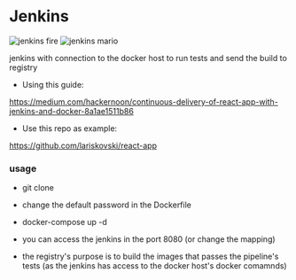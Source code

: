 # Jenkins

![jenkins fire](https://jenkins.io/images/logos/fire/256.png)
![jenkins mario](https://jenkins.io/images/logos/plumber/256.png)

jenkins with connection to the docker host to run tests and send the build to registry

- Using this guide:

https://medium.com/hackernoon/continuous-delivery-of-react-app-with-jenkins-and-docker-8a1ae1511b86

- Use this repo as example:

https://github.com/lariskovski/react-app


### usage

- git clone

- change the default password in the Dockerfile

- docker-compose up -d

- you can access the jenkins in the port 8080 (or change the mapping)

- the registry's purpose is to build the images that passes the pipeline's tests (as the jenkins has access to the docker host's docker comamnds)
